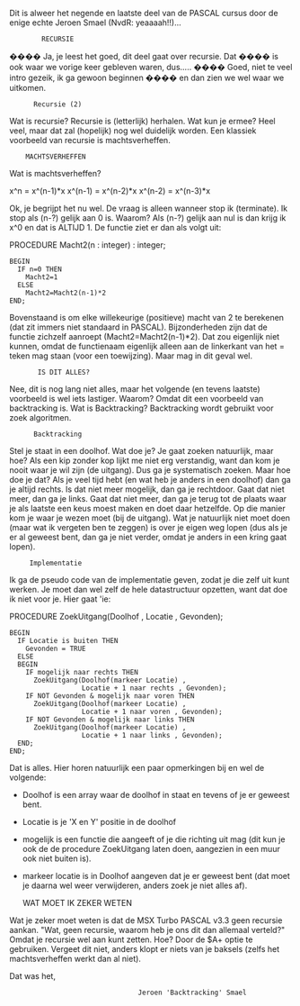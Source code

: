 Dit is alweer het negende en laatste deel van de PASCAL cursus door de enige echte Jeroen Smael (NvdR: yeaaaah!!)...

            RECURSIE


 ����  Ja, je leest het goed, dit deel gaat over recursie. Dat
 ����  is ook waar we vorige keer gebleven waren, dus.....
 ����  Goed, niet te veel intro gezeik, ik ga gewoon beginnen
 ����  en dan zien we wel waar we uitkomen.

          Recursie (2)

 Wat is recursie? Recursie is (letterlijk) herhalen. Wat kun je
 ermee? Heel veel, maar dat zal (hopelijk) nog wel duidelijk
 worden. Een klassiek voorbeeld van recursie is machtsverheffen.

        MACHTSVERHEFFEN

 Wat is machtsverheffen?

  x^n = x^(n-1)*x
  x^(n-1) = x^(n-2)*x
  x^(n-2) = x^(n-3)*x

 Ok, je begrijpt het nu wel. De vraag is alleen wanneer stop ik
 (terminate). Ik stop als (n-?) gelijk aan 0 is. Waarom? Als
 (n-?) gelijk aan nul is dan krijg ik x^0 en dat is ALTIJD 1.
 De functie ziet er dan als volgt uit:

  PROCEDURE Macht2(n : integer) : integer;

    BEGIN
      IF n=0 THEN
        Macht2=1
      ELSE
        Macht2=Macht2(n-1)*2
    END;

 Bovenstaand is om elke willekeurige (positieve) macht van 2 te
 berekenen (dat zit immers niet standaard in PASCAL).
 Bijzonderheden zijn dat de functie zichzelf aanroept
 (Macht2=Macht2(n-1)*2). Dat zou eigenlijk niet kunnen, omdat
 de functienaam eigenlijk alleen aan de linkerkant van het =
 teken mag staan (voor een toewijzing). Maar mag in dit geval
 wel.

           IS DIT ALLES?

 Nee, dit is nog lang niet alles, maar het volgende (en tevens
 laatste) voorbeeld is wel iets lastiger. Waarom? Omdat dit een
 voorbeeld van backtracking is. Wat is Backtracking?
 Backtracking wordt gebruikt voor zoek algoritmen.

          Backtracking

 Stel je staat in een doolhof. Wat doe je? Je gaat zoeken
 natuurlijk, maar hoe? Als een kip zonder kop lijkt me niet erg
 verstandig, want dan kom je nooit waar je wil zijn (de
 uitgang). Dus ga je systematisch zoeken. Maar hoe doe je
 dat? Als je veel tijd hebt (en wat heb je anders in een
 doolhof) dan ga je altijd rechts. Is dat niet meer mogelijk,
 dan ga je rechtdoor. Gaat dat niet meer, dan ga je links. Gaat
 dat niet meer, dan ga je terug tot de plaats waar je als
 laatste een keus moest maken en doet daar hetzelfde. Op die
 manier kom je waar je wezen moet (bij de uitgang). Wat je
 natuurlijk niet moet doen (maar wat ik vergeten ben te zeggen)
 is over je eigen weg lopen (dus als je er al geweest bent, dan
 ga je niet verder, omdat je anders in een kring gaat lopen).


         Implementatie

 Ik ga de pseudo code van de implementatie geven, zodat je die
 zelf uit kunt werken. Je moet dan wel zelf de hele
 datastructuur opzetten, want dat doe ik niet voor je. Hier
 gaat 'ie:

  PROCEDURE ZoekUitgang(Doolhof , Locatie , Gevonden);

    BEGIN
      IF Locatie is buiten THEN
        Gevonden = TRUE
      ELSE
      BEGIN
        IF mogelijk naar rechts THEN
          ZoekUitgang(Doolhof(markeer Locatie) ,
                      Locatie + 1 naar rechts , Gevonden);
        IF NOT Gevonden & mogelijk naar voren THEN
          ZoekUitgang(Doolhof(markeer Locatie) ,
                      Locatie + 1 naar voren , Gevonden);
        IF NOT Gevonden & mogelijk naar links THEN
          ZoekUitgang(Doolhof(markeer Locatie) ,
                      Locatie + 1 naar links , Gevonden);
      END;
    END;

 Dat is alles. Hier horen natuurlijk een paar opmerkingen bij
 en wel de volgende:
  - Doolhof is een array waar de doolhof in staat en tevens of
    je er geweest bent.
  - Locatie is je 'X en Y' positie in de doolhof
  - mogelijk is een functie die aangeeft of je die richting uit
    mag (dit kun je ook de de procedure ZoekUitgang laten doen,
    aangezien in een muur ook niet buiten is).
  - markeer locatie is in Doolhof aangeven dat je er geweest
    bent (dat moet je daarna wel weer verwijderen, anders zoek
    je niet alles af).


    WAT MOET IK ZEKER WETEN

 Wat je zeker moet weten is dat de MSX Turbo PASCAL v3.3 geen
 recursie aankan. "Wat, geen recursie, waarom heb je ons dit
 dan allemaal verteld?"
 Omdat je recursie wel aan kunt zetten. Hoe? Door de $A+ optie
 te gebruiken. Vergeet dit niet, anders klopt er niets van je
 baksels (zelfs het machtsverheffen werkt dan al niet).

 Dat was het,

                                    Jeroen 'Backtracking' Smael
